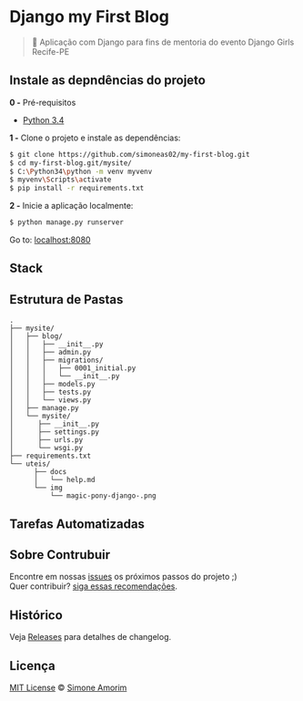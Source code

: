 # Django my First Blog

> :unicorn: Aplicação com Django para fins de mentoria do evento Django Girls Recife-PE

## Instale as depndências do projeto

**0 -** Pré-requisitos

- [Python 3.4](https://www.python.org/downloads/)

**1 -** Clone o projeto e instale as dependências:

```sh
$ git clone https://github.com/simoneas02/my-first-blog.git
$ cd my-first-blog.git/mysite/
$ C:\Python34\python -m venv myvenv
$ myvenv\Scripts\activate
$ pip install -r requirements.txt
```

**2 -** Inicie a aplicação localmente:

```sh
$ python manage.py runserver
```

Go to: [localhost:8080](http://127.0.0.1:8000/)

## Stack


## Estrutura de Pastas

	.
	├── mysite/
	│   ├── blog/
	│   │	├── __init__.py
	│   │	├── admin.py
	│   │	├── migrations/
	│   │	│   ├── 0001_initial.py
	│   │	│   └── __init__.py
	│   │	├── models.py
	│   │	├── tests.py
	│   │	└── views.py
	│   ├── manage.py
	│   └── mysite/
	│      ├── __init__.py
	│      ├── settings.py
	│      ├── urls.py
	│      └── wsgi.py
	├── requirements.txt
	└── uteis/
	      ├── docs
	      │   └── help.md
	      └── img
	          └── magic-pony-django-.png


## Tarefas Automatizadas


## Sobre Contrubuir

Encontre em nossas [issues](https://github.comsimoneas02/my-first-blog.git/issues/) os próximos passos do projeto ;)  
Quer contribuir? [siga essas recomendações](https://https://github.comsimoneas02/my-first-blog.git/issues/blob/master/CONTRIBUTING.md).

## Histórico

Veja [Releases](https://github.comsimoneas02/my-first-blog.git/releases) para detalhes de changelog.

## Licença

[MIT License](https://github.comsimoneas02/my-first-blog.git/blob/master/license.md) © [Simone Amorim](https://simoneas02.github.io/)
